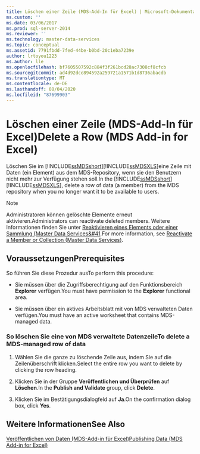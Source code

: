 ```yaml
---
title: Löschen einer Zeile (MDS-Add-In für Excel) | Microsoft-Dokumentation
ms.custom: ''
ms.date: 03/06/2017
ms.prod: sql-server-2014
ms.reviewer: ''
ms.technology: master-data-services
ms.topic: conceptual
ms.assetid: 7791fbdd-7fed-44be-b0bd-20c1eba7239e
author: lrtoyou1223
ms.author: lle
ms.openlocfilehash: bf7605507592c884f3f261bcd28ac7308cf8cfcb
ms.sourcegitcommit: ad4d92dce894592a259721a1571b1d8736abacdb
ms.translationtype: MT
ms.contentlocale: de-DE
ms.lasthandoff: 08/04/2020
ms.locfileid: "87699903"
---
```

# <a name="delete-a-row-mds-add-in-for-excel"></a><span data-ttu-id="c0eba-102">Löschen einer Zeile (MDS-Add-In für Excel)</span><span class="sxs-lookup"><span data-stu-id="c0eba-102">Delete a Row (MDS Add-in for Excel)</span></span>
  <span data-ttu-id="c0eba-103">Löschen Sie im [!INCLUDE[ssMDSshort](../../includes/ssmdsshort-md.md)][!INCLUDE[ssMDSXLS](../../includes/ssmdsxls-md.md)]eine Zeile mit Daten (ein Element) aus dem MDS-Repository, wenn sie den Benutzern nicht mehr zur Verfügung stehen soll.</span><span class="sxs-lookup"><span data-stu-id="c0eba-103">In the [!INCLUDE[ssMDSshort](../../includes/ssmdsshort-md.md)][!INCLUDE[ssMDSXLS](../../includes/ssmdsxls-md.md)], delete a row of data (a member) from the MDS repository when you no longer want it to be available to users.</span></span>  
  
> [!NOTE]  
>  <span data-ttu-id="c0eba-104">Administratoren können gelöschte Elemente erneut aktivieren.</span><span class="sxs-lookup"><span data-stu-id="c0eba-104">Administrators can reactivate deleted members.</span></span> <span data-ttu-id="c0eba-105">Weitere Informationen finden Sie unter [Reaktivieren eines Elements oder einer Sammlung &#40;Master Data Services&#41](../reactivate-a-member-or-collection-master-data-services.md).</span><span class="sxs-lookup"><span data-stu-id="c0eba-105">For more information, see [Reactivate a Member or Collection &#40;Master Data Services&#41;](../reactivate-a-member-or-collection-master-data-services.md).</span></span>  
  
## <a name="prerequisites"></a><span data-ttu-id="c0eba-106">Voraussetzungen</span><span class="sxs-lookup"><span data-stu-id="c0eba-106">Prerequisites</span></span>  
 <span data-ttu-id="c0eba-107">So führen Sie diese Prozedur aus</span><span class="sxs-lookup"><span data-stu-id="c0eba-107">To perform this procedure:</span></span>  
  
-   <span data-ttu-id="c0eba-108">Sie müssen über die Zugriffsberechtigung auf den Funktionsbereich **Explorer** verfügen.</span><span class="sxs-lookup"><span data-stu-id="c0eba-108">You must have permission to the **Explorer** functional area.</span></span>  
  
-   <span data-ttu-id="c0eba-109">Sie müssen über ein aktives Arbeitsblatt mit von MDS verwalteten Daten verfügen.</span><span class="sxs-lookup"><span data-stu-id="c0eba-109">You must have an active worksheet that contains MDS-managed data.</span></span>  
  
### <a name="to-delete-a-mds-managed-row-of-data"></a><span data-ttu-id="c0eba-110">So löschen Sie eine von MDS verwaltete Datenzeile</span><span class="sxs-lookup"><span data-stu-id="c0eba-110">To delete a MDS-managed row of data</span></span>  
  
1.  <span data-ttu-id="c0eba-111">Wählen Sie die ganze zu löschende Zeile aus, indem Sie auf die Zeilenüberschrift klicken.</span><span class="sxs-lookup"><span data-stu-id="c0eba-111">Select the entire row you want to delete by clicking the row heading.</span></span>  
  
2.  <span data-ttu-id="c0eba-112">Klicken Sie in der Gruppe **Veröffentlichen und Überprüfen** auf **Löschen**.</span><span class="sxs-lookup"><span data-stu-id="c0eba-112">In the **Publish and Validate** group, click **Delete**.</span></span>  
  
3.  <span data-ttu-id="c0eba-113">Klicken Sie im Bestätigungsdialogfeld auf **Ja**.</span><span class="sxs-lookup"><span data-stu-id="c0eba-113">On the confirmation dialog box, click **Yes**.</span></span>  
  
## <a name="see-also"></a><span data-ttu-id="c0eba-114">Weitere Informationen</span><span class="sxs-lookup"><span data-stu-id="c0eba-114">See Also</span></span>  
 [<span data-ttu-id="c0eba-115">Veröffentlichen von Daten &#40;MDS-Add-in für Excel&#41;</span><span class="sxs-lookup"><span data-stu-id="c0eba-115">Publishing Data &#40;MDS Add-in for Excel&#41;</span></span>](overview-importing-data-from-excel-mds-add-in-for-excel.md)  
  
  
